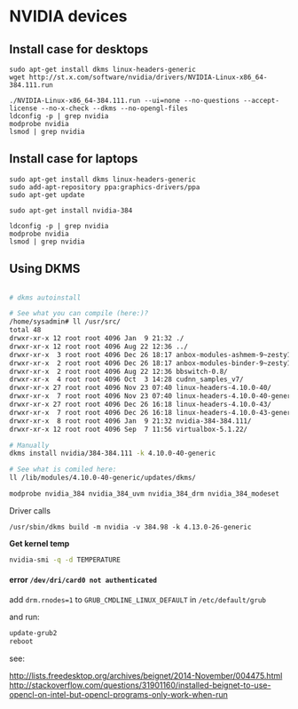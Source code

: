 # NVIDIA devices

## Install case for desktops

```
sudo apt-get install dkms linux-headers-generic
wget http://st.x.com/software/nvidia/drivers/NVIDIA-Linux-x86_64-384.111.run

./NVIDIA-Linux-x86_64-384.111.run --ui=none --no-questions --accept-license --no-x-check --dkms --no-opengl-files
ldconfig -p | grep nvidia
modprobe nvidia
lsmod | grep nvidia
```

## Install case for laptops

```
sudo apt-get install dkms linux-headers-generic
sudo add-apt-repository ppa:graphics-drivers/ppa
sudo apt-get update

sudo apt-get install nvidia-384

ldconfig -p | grep nvidia
modprobe nvidia
lsmod | grep nvidia
```

## Using DKMS

```bash
 
# dkms autoinstall

# See what you can compile (here:)?
/home/sysadmin# ll /usr/src/
total 48
drwxr-xr-x 12 root root 4096 Jan  9 21:32 ./
drwxr-xr-x 12 root root 4096 Aug 22 12:36 ../
drwxr-xr-x  3 root root 4096 Dec 26 18:17 anbox-modules-ashmem-9~zesty1/
drwxr-xr-x  2 root root 4096 Dec 26 18:17 anbox-modules-binder-9~zesty1/
drwxr-xr-x  2 root root 4096 Aug 22 12:36 bbswitch-0.8/
drwxr-xr-x  4 root root 4096 Oct  3 14:28 cudnn_samples_v7/
drwxr-xr-x 27 root root 4096 Nov 23 07:40 linux-headers-4.10.0-40/
drwxr-xr-x  7 root root 4096 Nov 23 07:40 linux-headers-4.10.0-40-generic/
drwxr-xr-x 27 root root 4096 Dec 26 16:18 linux-headers-4.10.0-43/
drwxr-xr-x  7 root root 4096 Dec 26 16:18 linux-headers-4.10.0-43-generic/
drwxr-xr-x  8 root root 4096 Jan  9 21:32 nvidia-384-384.111/
drwxr-xr-x 12 root root 4096 Sep  7 11:56 virtualbox-5.1.22/

# Manually
dkms install nvidia/384-384.111 -k 4.10.0-40-generic

# See what is comiled here:
ll /lib/modules/4.10.0-40-generic/updates/dkms/

modprobe nvidia_384 nvidia_384_uvm nvidia_384_drm nvidia_384_modeset
```

Driver calls 
```
/usr/sbin/dkms build -m nvidia -v 384.98 -k 4.13.0-26-generic
```

**Get kernel temp**

```bash
nvidia-smi -q -d TEMPERATURE
```

#### error `/dev/dri/card0 not authenticated`

add `drm.rnodes=1` to `GRUB_CMDLINE_LINUX_DEFAULT` in `/etc/default/grub`

and run:

```bash
update-grub2
reboot
```

see: 

http://lists.freedesktop.org/archives/beignet/2014-November/004475.html
http://stackoverflow.com/questions/31901160/installed-beignet-to-use-opencl-on-intel-but-opencl-programs-only-work-when-run
